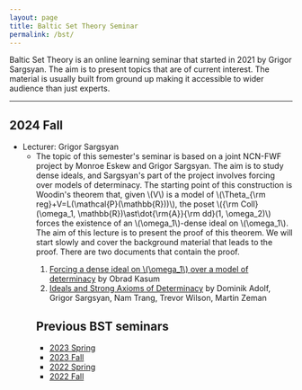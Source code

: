 ```yaml
---
layout: page
title: Baltic Set Theory Seminar
permalink: /bst/
---
```


Baltic Set Theory is an online learning seminar that started in 2021 by Grigor Sargsyan. The aim is to present topics that are of current interest. The material is usually built from ground up making it accessible to wider audience than
just experts.

---

  <h2>2024 Fall</h2>
<ul>
<li>Lecturer: Grigor Sargsyan <ul>
<li>The topic of this semester's seminar is based on a joint NCN-FWF project by Monroe Eskew and Grigor Sargsyan. The aim is to study dense ideals, and Sargsyan's part of the project involves forcing over models of determinacy. The starting point of this construction is Woodin's theorem that, given \(V\) is a model of \(\Theta_{\rm reg}+V=L(\mathcal{P}(\mathbb{R}))\), the poset \({\rm Coll}(\omega_1, \mathbb{R})\ast\dot{\rm{A}}{\rm dd}(1, \omega_2)\) forces the existence of an \(\omega_1\)-dense ideal on \(\omega_1\). The aim of this lecture is to present the proof of this theorem. We will start slowly and cover the background material that leads to the proof. There are two documents that contain the proof.
<ol>
<ul> </ul>
<li>
<a href=" https://drive.google.com/file/d/1BxbHD30KxpME7xeNnBL6O1gF-vmgRJh_/view ">Forcing a dense ideal on \(\omega_1\) over a model of determinacy</a> by Obrad Kasum
 </li>

<li> 
<a href="https://arxiv.org/abs/2111.06220 ">Ideals and Strong Axioms of Determinacy</a>  by Dominik Adolf, Grigor Sargsyan, Nam Trang, Trevor Wilson, Martin Zeman 
 </li>
</ol>

  <h2>Previous BST seminars</h2>

<ul>
  <li><a href="/bst/2023-spring/" target="_blank">2023 Spring</a></li>
  <li><a href="/bst/2023-fall/" target="_blank">2023 Fall</a></li>
  <li><a href="/bst/2022-spring/" target="_blank">2022 Spring</a></li>
  <li><a href="/bst/2022-fall/" target="_blank">2022 Fall </a></li>
</ul>



